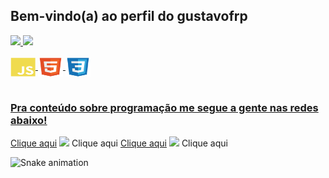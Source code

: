 ## Bem-vindo(a) ao perfil do gustavofrp

<div>
  <a href="https://github.com/gustavofrp">
  <img height="180em" src="https://github-readme-stats.vercel.app/api?username=gustavofrp&show_icons=true&theme=tokyonight&include_all_commits=true&count_private=true"/>
  <img height="180em" src="https://github-readme-stats.vercel.app/api/top-langs/?username=gustavofrp&layout=compact&langs_count=6&theme=tokyonight"/>
</div>
<div style="display: inline_block"><br>
  <img align="center" alt="Js" height="30" width="40" src="https://raw.githubusercontent.com/devicons/devicon/master/icons/javascript/javascript-plain.svg">
  <img align="center" alt="HTML" height="30" width="40" src="https://raw.githubusercontent.com/devicons/devicon/master/icons/html5/html5-original.svg">
  <img align="center" alt="CSS" height="30" width="40" src="https://raw.githubusercontent.com/devicons/devicon/master/icons/css3/css3-original.svg">
</div>
 
 <br>
 
  ### Pra conteúdo sobre programação me segue a gente nas redes abaixo!
 
<div> 
  <a href="https://instagram.com/guh_freitas02" target="_blank"> Clique aqui</a> <img src="https://img.shields.io/badge/-Instagram-%23E4405F?style=for-the-badge&logo=instagram&logoColor=white" target="_blank"> Clique aqui</a>
  <a href="https://www.linkedin.com/in/gustavo-freitas-97503827b" target="_blank"> Clique aqui</a> <img src="https://img.shields.io/badge/-LinkedIn-%230077B5?style=for-the-badge&logo=linkedin&logoColor=white" target="_blank"> Clique aqui</a> 
 
  ![Snake animation](https://github.com/gustavofrp/gustavofrp/blob/output/github-contribution-grid-snake.svg)

</div>
